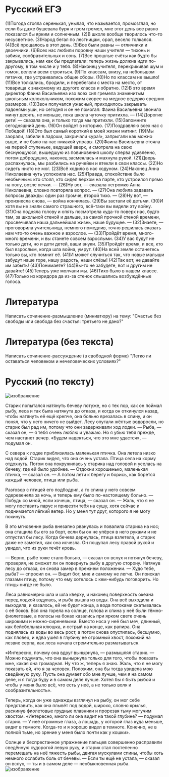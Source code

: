 # Русский ЕГЭ 
(1)Погода стояла серенькая, унылая, что называется, промозглая, но если бы даже бушевала буря и гром гремел, мне этот день все равно показался бы ярким и солнечным.
(2)В школе вообще творилось что-то несусветное. (3)Народ бегал по лестницам, орал, весело толкался. (4)Всё прощалось в этот день. (5)Все были равны — отличники и двоечники. (6)Всех нас любили поровну наши учителя — тихонь и забияк, сообразительных и сонь. (7)Все прошлые счёты как будто бы закрывались, нам как бы предлагали: теперь жизнь должна идти по-другому, в том числе и у тебя.
(8)Наконец учителя, перекрикивая шум и гомон, велели всем строиться. (9)По классам, внизу, на небольшом пятачке, где устраивались общие сборы. (10)Но по классам не вышло! (11)Все толкались, бродили, и перебегали с места на место, от товарища к знакомому из другого класса и обратно. (12)В это время директор Фаина Васильевна изо всех сил гремела знаменитым школьным колокольчиком, похожим скорее на медное ведерко средних размеров. (13)Звон получался ужасный, приходилось закрывать ладонями уши, но сегодня и он не помогал: Фаина Васильевна звонила минут десять, не меньше, пока школа чуточку притихла.
— (14)Дорогие дети! — сказала она, и только тогда мы притихли. (15)Запомните сегодняшний день. (16)Он войдет в историю. (17)Поздравляю всех нас с Победой!
(18)Это был самый короткий в моей жизни митинг. (19)Мы заорали, забили в ладоши, закричали «ура!», запрыгали как можно выше, и не было на нас никакой управы. (20)Фаина Васильевна стояла на первой ступеньке, ведущей вверх, и смотрела на свою беснующуюся, вышедшую из повиновения школу сперва удивлённо, потом добродушно, наконец засмеялась и махнула рукой.
(21)Дверь распахнулась, мы разбились на ручейки и втекли в свои классы. (22)Но сидеть никто не мог. (23)Всё ходило в нас ходуном. (24)Наконец Анна Николаевна чуть успокоила нас. (25)Правда, спокойствие было необычным: кто стоял, кто сидел верхом на парте, кто устроился прямо на полу, возле печки.
— (26)Ну вот, — сказала негромко Анна Николаевна, словно повторяла вопрос. — (27)Она любила задавать вопросы дважды: один раз громче, второй тихо. — (28)Ну вот, — произнесла снова, — война кончилась. (29)Вы застали её детьми. (30)И хотя вы не знали самого страшного, всё-таки вы видели эту войну.
(31)Она подняла голову и опять посмотрела куда-то поверх нас, будто там, за школьной стеной и дальше, за самой прочной стеной времени, просвечивала наша дальнейшая жизнь, наше будущее.
— (32)Знаете, — проговорила учительница, немного помедлив, точно решилась сказать нам что-то очень важное и взрослое. — (33)Пройдёт время, много-много времени, и вы станете совсем взрослыми. (34)У вас будут не только дети, но и дети детей, ваши внуки. (35)Пройдёт время, и все, кто был взрослым, когда шла война, умрут. (40)На всей земле останетесь только вы, кто помнит её. (41)И может случиться так, что новые малыши забудут наше горе, нашу радость, наши слёзы! (42)Так вот, не давайте им забыть! (43)Понимаете? (44)Вы-то не забудете, вот и другим не давайте!
(45)Теперь уже молчали мы. (46)Тихо было в нашем классе. (47)Только из коридора да из-за стенок слышались возбуждённые голоса.

# Литература
Написать сочинение-размышление (миниатюру) на тему: "Счастье без свободы или свобода без счастья: третьего не дано?"

# Литература (без текста)
Написать сочинение-рассуждение (в свободной форме) "Легко ли оставаться человеком и нечеловеческих условиях?"

# Русский (по тексту)
![изображение](https://user-images.githubusercontent.com/97444278/150183164-53b7a895-3b25-40c9-82f4-5c3f94994b7b.png)

Старик попытался натянуть бечеву потуже, но с тех пор, как он поймал рыбу, леса и так была натянута до отказа, и когда он откинулся назад, чтобы натянуть её ещё крепче, она больно врезалась в спину, и он понял, что у него ничего не выйдет.
Лесу опутали жёлтые водоросли, но старик был рад им, потому что они задерживали ход лодки.
— Рыба, — сказал он, — я тебя очень люблю и уважаю. Но я убью тебя прежде, чем настанет вечер.
«Будем надеяться, что это мне удастся», — подумал он.

С севера к лодке приблизилась маленькая птичка. Она летела низко над водой. Старик видел, что она очень устала.
Птица села на корму отдохнуть. Потом она покружилась у старика над головой и уселась на бечеву, где ей было удобнее.
— Отдохни хорошенько, маленькая птичка, — сказал он. — А потом лети к берегу и борись, как борется каждый человек, птица или рыба.

Разговор с птицей его подбодрил, а то спина у него совсем одеревенела за ночь, и теперь ему было по-настоящему больно.
— Побудь со мной, если хочешь, птица, — сказал он. — Жаль, что я не могу поставить парус и привезти тебя на сушу, хотя сейчас и поднимается лёгкий ветер. Но у меня тут друг, которого я не могу покинуть.

В это мгновение рыба внезапно рванулась и повалила старика на нос; она стащила бы его за борт, если бы он не упёрся в него руками и не отпустил бы лесу.
Когда бечева дернулась, птица взлетела, и старик даже не заметил, как она исчезла. Он пощупал лесу правой рукой и увидел, что из руки течёт кровь.

— Верно, рыбе тоже стало больно, — сказал он вслух и потянул бечеву, проверяя, не сможет ли он повернуть рыбу в другую сторону. Натянув лесу до отказа, он снова замер в прежнем положении.
— Худо тебе, рыба? — спросил он. — Видит бог, мне и самому не легче.
Он поискал глазами птицу, потому что ему хотелось с кем-нибудь поговорить. Но птицы нигде не было.

Леса равномерно шла и шла кверху, и наконец поверхность океана перед лодкой вздулась, и рыба вышла из воды. Она всё выходила и выходила, и казалось, ей не будет конца, а вода потоками скатывалась с её боков. Вся она горела на солнце, голова и спина у неё были тёмно-фиолетовые, а полосы на боках казались при ярком свете очень широкими и нежно-сиреневыми. Вместо носа у неё был меч, длинный, как бейсбольная клюшка, и острый на конце, как рапира. Она поднялась из воды во весь рост, а потом снова опустилась, бесшумно, как пловец, и едва ушёл в глубину её огромный хвост, похожий на лезвие серпа, как леса начала стремительно разматываться.

«Интересно, почему она вдруг вынырнула, — размышлял старик. — Можно подумать, что она вынырнула только для того, чтобы показать мне, какая она громадная. Ну что ж, теперь я знаю. Жаль, что я не могу показать ей, что я за человек. Положим, она бы тогда увидела мою сведённую руку. Пусть она думает обо мне лучше, чем я на самом деле, и я тогда буду и в самом деле лучше. Хотел бы я быть рыбой и чтобы у меня было всё, что есть у неё, а не только воля и сообразительность».

Теперь, когда он уже однажды взглянул на рыбу, он мог себе представить, как она плывёт под водой, широко, словно крылья, раскинув фиолетовые грудные плавники и прорезая тьму могучим хвостом. «Интересно, много ли она видит на такой глубине? — подумал старик. — У неё огромные глаза, а лошадь, у которой глаз куда меньше, видит в темноте. Когда-то и я хорошо видел в темноте. Конечно, не в полной тьме, но зрение у меня было почти как у кошки».

Солнце и беспрестанное упражнение пальцев совершенно расправили сведённую судорогой левую руку, и старик стал постепенно перемещать на неё тяжесть рыбы, двигая мускулами спины, чтобы хоть немного ослабить боль от бечевы.
— Если ты ещё не устала, — сказал он вслух, — ты и в самом деле — необыкновенная рыба.
![изображение](https://user-images.githubusercontent.com/97444278/150183202-48211503-e3cf-4b4a-87a9-b29d999e902d.png)
